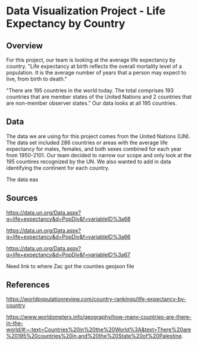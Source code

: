 # Data Visualization Project - Life Expectancy by Country

## Overview
For this project, our team is looking at the average life expectancy by country. "Life expectancy at birth reflects the overall mortality level of a population. It is the average number of years that a person may expect to live, from birth to death."

"There are 195 countries in the world today. The total comprises 193 countries that are member states of the United Nations and 2 countries that are non-member observer states." Our data looks at all 195 countries. 

## Data
The data we are using for this project comes from the United Nations (UN). The data set included 286 countries or areas with the average life expectancy for males, females, and both sexes combined for each year from 1950-2101. Our team decided to narrow our scope and only look at the 195 countires recognized by the UN. We also wanted to add in data identifying the continent for each country. 

The data eas 


## Sources
https://data.un.org/Data.aspx?q=life+expectancy&d=PopDiv&f=variableID%3a68

https://data.un.org/Data.aspx?q=life+expectancy&d=PopDiv&f=variableID%3a66

https://data.un.org/Data.aspx?q=life+expectancy&d=PopDiv&f=variableID%3a67

Need link to where Zac got the counties geojson file


## References

https://worldpopulationreview.com/country-rankings/life-expectancy-by-country

https://www.worldometers.info/geography/how-many-countries-are-there-in-the-world/#:~:text=Countries%20in%20the%20World%3A&text=There%20are%20195%20countries%20in,and%20the%20State%20of%20Palestine.
